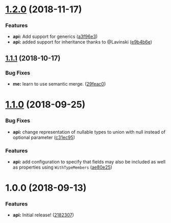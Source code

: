 # [1.2.0](https://github.com/gkinsman/Typescriptr/compare/v1.1.1...v1.2.0) (2018-11-17)


### Features

* **api:** Add support for generics ([a3f96e3](https://github.com/gkinsman/Typescriptr/commit/a3f96e3))
* **api:** added support for inheritance thanks to @Lavinski ([e9b4b6e](https://github.com/gkinsman/Typescriptr/commit/e9b4b6e))

## [1.1.1](https://github.com/gkinsman/Typescriptr/compare/v1.1.0...v1.1.1) (2018-10-17)


### Bug Fixes

* **me:** learn to use semantic merge. ([29feac0](https://github.com/gkinsman/Typescriptr/commit/29feac0))

# [1.1.0](https://github.com/gkinsman/Typescriptr/compare/v1.0.0...v1.1.0) (2018-09-25)


### Bug Fixes

* **api:** change representation of nullable types to union with null instead of optional parameter ([c31ec95](https://github.com/gkinsman/Typescriptr/commit/c31ec95))


### Features

* **api:** add configuration to specify that fields may also be included as well as properties  using `WithTypeMembers` ([ae80e25](https://github.com/gkinsman/Typescriptr/commit/ae80e25))

# 1.0.0 (2018-09-13)


### Features

* **api:** Initial release! ([2182307](https://github.com/gkinsman/Typescriptr/commit/2182307))
